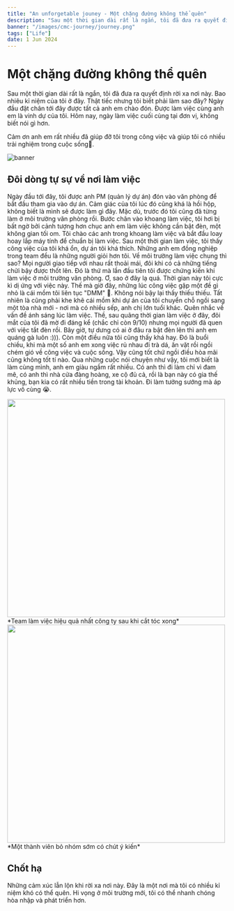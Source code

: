 ```yaml
---
title: "An unforgetable jouney - Một chặng đường không thể quên"
description: "Sau một thời gian dài rất là ngắn, tôi đã đưa ra quyết định rời xa nơi này. Bao nhiêu kỉ niệm của tôi ở đây. Thật tiếc nhưng tôi biết phải làm sao đây."
banner: "/images/cmc-journey/journey.png"
tags: ["Life"]
date: 1 Jun 2024
---
```


# Một chặng đường không thể quên
Sau một thời gian dài rất là ngắn, tôi đã đưa ra quyết định rời xa nơi này. Bao nhiêu kỉ niệm của tôi ở đây. Thật tiếc nhưng tôi biết phải làm sao đây?
Ngày đầu đặt chân tới đây được tất cả anh em chào đón. Được làm việc cùng anh em là vinh dự của tôi. Hôm nay, ngày làm việc cuối cùng tại đơn vị, không biết nói gì hơn.

Cảm ơn anh em rất nhiều đã giúp đỡ tôi trong công việc và giúp tôi có nhiều trải nghiệm trong cuộc sống🥰.

![banner](/images/cmc-journey/journey.png)

## Đôi dòng tự sự về nơi làm việc
Ngày đầu tới đây, tôi được anh PM (quản lý dự án) đón vào văn phòng để bắt đầu tham gia vào dự án. Cảm giác của tôi lúc đó cũng khá là hồi hộp, không biết là mình sẽ được làm gì đây. Mặc
dù, trước đó tôi cũng đã từng làm ở môi trường văn phòng rồi. Bước chân vào khoang làm việc, tôi hơi bị bất ngờ bởi cảnh tượng hơn chục anh em làm việc không cần bật đèn,
một không gian tối om. Tôi chào các anh trong khoang làm việc và bắt đầu loay hoay lắp máy tính để chuẩn bị làm việc. Sau một thời gian làm việc, tôi thấy công việc của tôi khá ổn,
dự án tôi khá thích. Những anh em đồng nghiệp trong team đều là những người giỏi hơn tôi. Về môi trường làm việc chung thì sao? Mọi người giao tiếp với nhau rất thoải mái,
đôi khi có cả những tiếng chửi bậy được thốt lên. Đó là thứ mà lần đầu tiên tôi được chứng kiến khi làm việc ở môi trường văn phòng. Ơ, sao ở đây lạ quá. Thời gian này tôi cực kì dị ứng với việc này. Thế mà giờ đây, những lúc công việc gặp một đề gì nhỏ là cái mồm tôi liên tục "DMM" 🤣. Không nói bậy lại thấy thiếu thiếu. Tất nhiên là cũng phải khe khẽ cái mồm khi dự án của tôi chuyển chỗ ngồi sang một tòa nhà mới - nơi mà có nhiều sếp, anh chị lớn tuổi khác. Quên nhắc về vấn đề ánh sáng lúc làm việc. Thề, sau quãng thời gian làm việc ở đây, đôi mắt của tôi đã mờ đi đáng kể (chắc chỉ còn 9/10) nhưng mọi người đã quen với việc tắt đèn rồi. Bây giờ, tự dưng có ai ở đâu ra bật đèn lên thì anh em quáng gà luôn :))). Còn một điều nữa tôi cũng thấy khá hay. Đó là buổi chiều, khi mà một số anh em xong việc rủ nhau đi trà dá, ăn vặt rồi ngồi chém gió về công việc và cuộc sống. Vậy cũng tốt chứ ngồi điều hòa mãi cũng không tốt tí nào. Qua những cuộc nói chuyện như vậy, tôi mới biết là làm cùng mình, anh em giàu ngầm rất nhiều. Có anh thì đi làm chỉ vì đam mê, có anh thì nhà cửa đàng hoàng, xe cộ đủ cả, rồi là bạn này có gia thế khủng, bạn kia có rất nhiều tiền trong tài khoản. Đi làm tưởng sướng mà áp lực vô cùng 😭.

<img src="/images/cmc-journey/team.jpg" width="500">
*Team làm việc hiệu quả nhất công ty sau khi cắt tóc xong*
<img src="images/cmc-journey/fuch.jpg" width="500">
*Một thành viên bỏ nhóm sớm có chút ý kiến*

## Chốt hạ
Những cảm xúc lẫn lộn khi rời xa nơi này. Đây là một nơi mà tôi có nhiều kỉ niệm khó có thể quên. Hi vọng ở môi trường mới, tôi có thể nhanh chóng hòa nhập và phát triển hơn.


